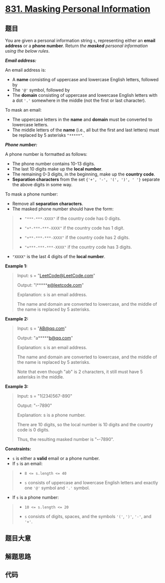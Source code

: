 # [831. Masking Personal Information](https://leetcode.com/problems/masking-personal-information/)

## 题目

You are given a personal information string `s`, representing either an
**email address** or a **phone number**. Return _the **masked** personal
information using the below rules_.

_**Email address:**_

An email address is:

  * A **name** consisting of uppercase and lowercase English letters, followed by
  * The `'@'` symbol, followed by
  * The **domain** consisting of uppercase and lowercase English letters with a dot `'.'` somewhere in the middle (not the first or last character).

To mask an email:

  * The uppercase letters in the **name** and **domain** must be converted to lowercase letters.
  * The middle letters of the **name** (i.e., all but the first and last letters) must be replaced by 5 asterisks `"*****"`.

_**Phone number:**_

A phone number is formatted as follows:

  * The phone number contains 10-13 digits.
  * The last 10 digits make up the **local number**.
  * The remaining 0-3 digits, in the beginning, make up the **country code**.
  * **Separation characters** from the set `{'+', '-', '(', ')', ' '}` separate the above digits in some way.

To mask a phone number:

  * Remove all **separation characters**.
  * The masked phone number should have the form: 
> 
> * `"***-***-XXXX"` if the country code has 0 digits.
> 
> * `"+*-***-***-XXXX"` if the country code has 1 digit.
> 
> * `"+**-***-***-XXXX"` if the country code has 2 digits.
> 
> * `"+***-***-***-XXXX"` if the country code has 3 digits.
  * `"XXXX"` is the last 4 digits of the **local number**.



**Example 1:**

> Input: s = "LeetCode@LeetCode.com"
> 
> Output: "l*****e@leetcode.com"
> 
> Explanation: s is an email address.
> 
> The name and domain are converted to lowercase, and the middle of the name is replaced by 5 asterisks.

**Example 2:**

> Input: s = "AB@qq.com"
> 
> Output: "a*****b@qq.com"
> 
> Explanation: s is an email address.
> 
> The name and domain are converted to lowercase, and the middle of the name is replaced by 5 asterisks.
> 
> Note that even though "ab" is 2 characters, it still must have 5 asterisks in the middle.

**Example 3:**

> Input: s = "1(234)567-890"
> 
> Output: "***-***-7890"
> 
> Explanation: s is a phone number.
> 
> There are 10 digits, so the local number is 10 digits and the country code is 0 digits.
> 
> Thus, the resulting masked number is "***-***-7890".

**Constraints:**

  * `s` is either a **valid** email or a phone number.
  * If `s` is an email: 
> 
> * `8 <= s.length <= 40`
> 
> * `s` consists of uppercase and lowercase English letters and exactly one `'@'` symbol and `'.'` symbol.
  * If `s` is a phone number: 
> 
> * `10 <= s.length <= 20`
> 
> * `s` consists of digits, spaces, and the symbols `'('`, `')'`, `'-'`, and `'+'`.


## 题目大意

## 解题思路

## 代码

```javascript

```


